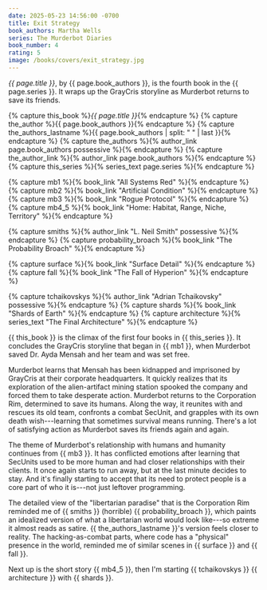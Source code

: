 ```yaml
---
date: 2025-05-23 14:56:00 -0700
title: Exit Strategy
book_authors: Martha Wells
series: The Murderbot Diaries
book_number: 4
rating: 5
image: /books/covers/exit_strategy.jpg
---
```


<cite class="book-title">{{ page.title }}</cite>, by <span
class="author-name">{{ page.book_authors }}</span>, is the fourth book in the
<span class="book-series">{{ page.series }}</span>. It wraps up the GrayCris
storyline as Murderbot returns to save its friends.

{% capture this_book %}<cite class="book-title">{{ page.title }}</cite>{% endcapture %}
{% capture the_author %}<span class="author-name">{{ page.book_authors }}</span>{% endcapture %}
{% capture the_authors_lastname %}<span class="author-name">{{ page.book_authors | split: " " | last }}</span>{% endcapture %}
{% capture the_authors %}{% author_link page.book_authors possessive %}{% endcapture %}
{% capture the_author_link %}{% author_link page.book_authors %}{% endcapture %}
{% capture this_series %}{% series_text page.series %}{% endcapture %}

{% capture mb1 %}{% book_link "All Systems Red" %}{% endcapture %}
{% capture mb2 %}{% book_link "Artificial Condition" %}{% endcapture %}
{% capture mb3 %}{% book_link "Rogue Protocol" %}{% endcapture %}
{% capture mb4_5 %}{% book_link "Home: Habitat, Range, Niche, Territory" %}{% endcapture %}

{% capture smiths %}{% author_link "L. Neil Smith" possessive %}{% endcapture %}
{% capture probability_broach %}{% book_link "The Probability Broach" %}{% endcapture %}

{% capture surface %}{% book_link "Surface Detail" %}{% endcapture %}
{% capture fall %}{% book_link "The Fall of Hyperion" %}{% endcapture %}

{% capture tchaikovskys %}{% author_link "Adrian Tchaikovsky" possessive %}{% endcapture %}
{% capture shards %}{% book_link "Shards of Earth" %}{% endcapture %}
{% capture architecture %}{% series_text "The Final Architecture" %}{% endcapture %}

{{ this_book }} is the climax of the first four books in {{ this_series }}. It
concludes the GrayCris storyline that began in {{ mb1 }}, when Murderbot saved
Dr. Ayda Mensah and her team and was set free.

Murderbot learns that Mensah has been kidnapped and imprisoned by GrayCris at
their corporate headquarters. It quickly realizes that its exploration of the
alien-artifact mining station spooked the company and forced them to take
desperate action. Murderbot returns to the Corporation Rim, determined to save
its humans. Along the way, it reunites with and rescues its old team,
confronts a combat SecUnit, and grapples with its own death wish---learning that
sometimes survival means running. There's a lot of satisfying action as
Murderbot saves its friends again and again.

The theme of Murderbot's relationship with humans and humanity continues from
{{ mb3 }}. It has conflicted emotions after learning that SecUnits used to be
more human and had closer relationships with their clients. It once again
starts to run away, but at the last minute decides to stay. And it's finally
starting to accept that its need to protect people is a core part of who it
is---not just leftover programming.

The detailed view of the "libertarian paradise" that is the Corporation Rim
reminded me of {{ smiths }} (horrible) {{ probability_broach }}, which paints
an idealized version of what a libertarian world would look like---so extreme it
almost reads as satire. {{ the_authors_lastname }}'s version feels closer to
reality. The hacking-as-combat parts, where code has a "physical" presence in
the world, reminded me of similar scenes in {{ surface }} and {{ fall }}.

Next up is the short story {{ mb4_5 }}, then I'm starting {{ tchaikovskys }}
{{ architecture }} with {{ shards }}.
